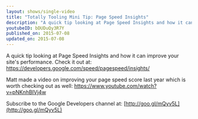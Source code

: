 ```yaml
---
layout: shows/single-video
title: "Totally Tooling Mini Tip: Page Speed Insights"
description: "A quick tip looking at Page Speed Insights and how it can improve your site's performance."
youtubeID: bDUDuQy3R7Y
published_on: 2015-07-08
updated_on: 2015-07-08
---
```


A quick tip looking at Page Speed Insights and how it can improve your site's performance. Check it out at: https://developers.google.com/speed/pagespeed/insights/

Matt made a video on improving your page speed score last year which is worth checking out as well: https://www.youtube.com/watch?v=pNKnhBIVj4w

Subscribe to the Google Developers channel at: [http://goo.gl/mQyv5L](http://goo.gl/mQyv5L)
